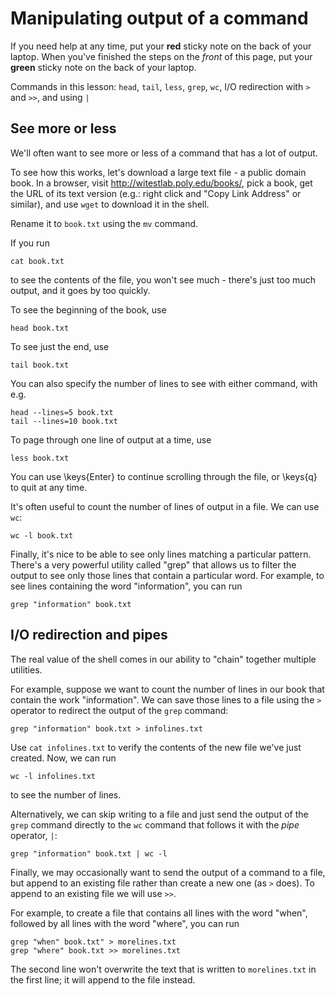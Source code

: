 # Manipulating output of a command

If you need help at any time, put your **red** sticky note on the back of your 
laptop. When you've finished the steps on the _front_ of this page, put your 
**green** sticky note on the back of your laptop. 
                                                                                
Commands in this lesson: `head`, `tail`, `less`, `grep`, `wc`, 
I/O redirection with `>` and `>>`, and using `|`  

## See more or less

We'll often want to see more or less of a command that has a lot of output.

To see how this works, let's download a large text file - a public domain book. 
In a browser, visit http://witestlab.poly.edu/books/, pick a book, 
get the URL of its text version (e.g.: right click and "Copy Link Address" or 
similar), and use `wget` to download it in the shell.

Rename it to `book.txt` using the `mv` command.

If you run 

```
cat book.txt
```

to see the contents of the file, you won't see much - there's just too much 
output, and it goes by too quickly.

To see the beginning of the book, use

```
head book.txt
```

To see just the end, use

```
tail book.txt
```

You can also specify the number of lines to see with either command, with e.g.

```
head --lines=5 book.txt
tail --lines=10 book.txt
```

To page through one line of output at a time, use

```
less book.txt
```

You can use \keys{Enter} to continue scrolling through the file, or \keys{q} 
to quit at any time.

It's often useful to count the number of lines of output in a file.
We can use `wc`:

```
wc -l book.txt
```

Finally, it's nice to be able to see only lines matching a particular pattern.
There's a very powerful utility called "grep" that allows us to filter
the output to see only those lines that contain a particular word.
For example, to see lines containing the word "information", you can run

```
grep "information" book.txt 
```

## I/O redirection and pipes

The real value of the shell comes in our ability to "chain" together multiple
utilities.

For example, suppose we want to count the number of lines in our book 
that contain the work "information". We can save those lines to a file using 
the `>` operator to redirect the output of the `grep` command:

```
grep "information" book.txt > infolines.txt
```

Use `cat infolines.txt` to verify the contents of the new file we've just created.
Now, we can run 

```
wc -l infolines.txt
```

to see the number of lines.

Alternatively, we can skip writing to a file and just send the output of the 
`grep` command directly to the `wc` command that follows it with the _pipe_
operator, `|`:

```
grep "information" book.txt | wc -l
```

Finally, we may occasionally want to send the output of a command to a file, 
but append to an existing file rather than create a new one (as `>` does). To 
append to an existing file we will use `>>`. 

For example, to create a file that contains all lines with the word "when", 
followed by all lines with the word "where", you can run

```
grep "when" book.txt" > morelines.txt
grep "where" book.txt >> morelines.txt 
```

The second line won't overwrite the text that is written to `morelines.txt`
in the first line; it will append to the file instead.
